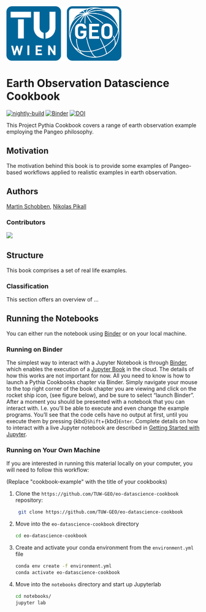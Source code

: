 <img src="tuw-geo-logo.png" alt="tuw-geo-logo" width="300"/>

# Earth Observation Datascience Cookbook

[![nightly-build](https://github.com/ProjectPythia/cookbook-template/actions/workflows/nightly-build.yaml/badge.svg)](https://github.com/ProjectPythia/cookbook-template/actions/workflows/nightly-build.yaml)
[![Binder](https://binder.projectpythia.org/badge_logo.svg)](https://binder.projectpythia.org/v2/gh/ProjectPythia/cookbook-template/main?labpath=notebooks)
[![DOI](https://zenodo.org/badge/475509405.svg)](https://zenodo.org/badge/latestdoi/475509405)

This Project Pythia Cookbook covers a range of earth observation example employing the Pangeo philosophy.

## Motivation

The motivation behind this book is to provide some examples of Pangeo-based workflows applied to realistic examples in earth observation.

## Authors

[Martin Schobben](https://github.com/MartinSchobben), [Nikolas Pikall](https://github.com/npikall)

### Contributors

<a href="https://github.com/TUW-GEO/eo-datascience-cookbook/graphs/contributors">
  <img src="https://contrib.rocks/image?repo=TUW-GEO/eo-datascience-cookbook" />
</a>

## Structure

This book comprises a set of real life examples.

### Classification

This section offers an overview of ...

## Running the Notebooks

You can either run the notebook using [Binder](https://binder.eo-datascience-cookbook.org/) or on your local machine.

### Running on Binder

The simplest way to interact with a Jupyter Notebook is through
[Binder](https://binder.eo-datascience-cookbook.org/), which enables the execution of a
[Jupyter Book](https://jupyterbook.org) in the cloud. The details of how this works are not
important for now. All you need to know is how to launch a Pythia
Cookbooks chapter via Binder. Simply navigate your mouse to
the top right corner of the book chapter you are viewing and click
on the rocket ship icon, (see figure below), and be sure to select
“launch Binder”. After a moment you should be presented with a
notebook that you can interact with. I.e. you’ll be able to execute
and even change the example programs. You’ll see that the code cells
have no output at first, until you execute them by pressing
{kbd}`Shift`\+{kbd}`Enter`. Complete details on how to interact with
a live Jupyter notebook are described in [Getting Started with
Jupyter](https://foundations.projectpythia.org/foundations/getting-started-jupyter.html).

### Running on Your Own Machine

If you are interested in running this material locally on your computer, you will need to follow this workflow:

(Replace "cookbook-example" with the title of your cookbooks)

1. Clone the `https://github.com/TUW-GEO/eo-datascience-cookbook` repository:

   ```bash
    git clone https://github.com/TUW-GEO/eo-datascience-cookbook
   ```

1. Move into the `eo-datascience-cookbook` directory
   ```bash
   cd eo-datascience-cookbook
   ```
1. Create and activate your conda environment from the `environment.yml` file
   ```bash
   conda env create -f environment.yml
   conda activate eo-datascience-cookbook
   ```
1. Move into the `notebooks` directory and start up Jupyterlab
   ```bash
   cd notebooks/
   jupyter lab
   ```
